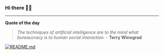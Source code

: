 ### Hi there 👋🏻


---

**Quote of the day**

> *The techniques of artificial intelligence are to the mind what bureaucracy is to human social interaction.* - **Terry Winograd** 

[![README.md](https://github.com/marcolovazzano/marcolovazzano/actions/workflows/readme.yml/badge.svg)](https://github.com/marcolovazzano/marcolovazzano/actions/workflows/readme.yml)
